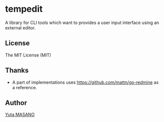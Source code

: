 # tempedit

A library for CLI tools which want to provides a user input interface using an external editor.

## License

The MIT License (MIT)

## Thanks

* A part of implementations uses https://github.com/mattn/go-redmine as a reference.

## Author

[Yuta MASANO](https://github.com/yuta-masano)
